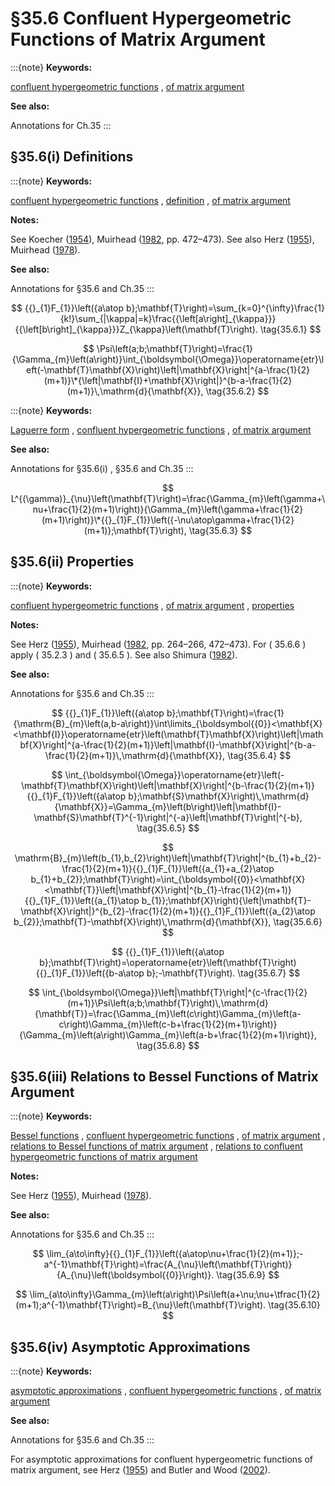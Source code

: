 # §35.6 Confluent Hypergeometric Functions of Matrix Argument

:::{note}
**Keywords:**

[confluent hypergeometric functions](http://dlmf.nist.gov/search/search?q=confluent%20hypergeometric%20functions) , [of matrix argument](http://dlmf.nist.gov/search/search?q=of%20matrix%20argument)

**See also:**

Annotations for Ch.35
:::


## §35.6(i) Definitions

:::{note}
**Keywords:**

[confluent hypergeometric functions](http://dlmf.nist.gov/search/search?q=confluent%20hypergeometric%20functions) , [definition](http://dlmf.nist.gov/search/search?q=definition) , [of matrix argument](http://dlmf.nist.gov/search/search?q=of%20matrix%20argument)

**Notes:**

See Koecher ([1954](./bib/K.html#bib1301 "Zur Theorie der Modulformen n -ten Grades. I")), Muirhead ([1982](./bib/M.html#bib1667 "Aspects of Multivariate Statistical Theory"), pp. 472–473). See also Herz ([1955](./bib/H.html#bib1074 "Bessel functions of matrix argument")), Muirhead ([1978](./bib/M.html#bib1666 "Latent roots and matrix variates: A review of some asymptotic results")).

**See also:**

Annotations for §35.6 and Ch.35
:::


<a id="E1"></a>
$$
{{}_{1}F_{1}}\left({a\atop b};\mathbf{T}\right)=\sum_{k=0}^{\infty}\frac{1}{k!}\sum_{|\kappa|=k}\frac{{\left[a\right]_{\kappa}}}{{\left[b\right]_{\kappa}}}Z_{\kappa}\left(\mathbf{T}\right). \tag{35.6.1}
$$


<a id="E2"></a>
$$
\Psi\left(a;b;\mathbf{T}\right)=\frac{1}{\Gamma_{m}\left(a\right)}\int_{\boldsymbol{\Omega}}\operatorname{etr}\left(-\mathbf{T}\mathbf{X}\right)\left|\mathbf{X}\right|^{a-\frac{1}{2}(m+1)}\*{\left|\mathbf{I}+\mathbf{X}\right|}^{b-a-\frac{1}{2}(m+1)}\,\mathrm{d}{\mathbf{X}}, \tag{35.6.2}
$$

:::{note}
**Keywords:**

[Laguerre form](http://dlmf.nist.gov/search/search?q=Laguerre%20form) , [confluent hypergeometric functions](http://dlmf.nist.gov/search/search?q=confluent%20hypergeometric%20functions) , [of matrix argument](http://dlmf.nist.gov/search/search?q=of%20matrix%20argument)

**See also:**

Annotations for §35.6(i) , §35.6 and Ch.35
:::


<a id="E3"></a>
$$
L^{(\gamma)}_{\nu}\left(\mathbf{T}\right)=\frac{\Gamma_{m}\left(\gamma+\nu+\frac{1}{2}(m+1)\right)}{\Gamma_{m}\left(\gamma+\frac{1}{2}(m+1)\right)}\*{{}_{1}F_{1}}\left({-\nu\atop\gamma+\frac{1}{2}(m+1)};\mathbf{T}\right), \tag{35.6.3}
$$


## §35.6(ii) Properties

:::{note}
**Keywords:**

[confluent hypergeometric functions](http://dlmf.nist.gov/search/search?q=confluent%20hypergeometric%20functions) , [of matrix argument](http://dlmf.nist.gov/search/search?q=of%20matrix%20argument) , [properties](http://dlmf.nist.gov/search/search?q=properties)

**Notes:**

See Herz ([1955](./bib/H.html#bib1074 "Bessel functions of matrix argument")), Muirhead ([1982](./bib/M.html#bib1667 "Aspects of Multivariate Statistical Theory"), pp. 264–266, 472–473). For ( 35.6.6 ) apply ( 35.2.3 ) and ( 35.6.5 ). See also Shimura ([1982](./bib/S.html#bib2067 "Confluent hypergeometric functions on tube domains")).

**See also:**

Annotations for §35.6 and Ch.35
:::


<a id="E4"></a>
$$
{{}_{1}F_{1}}\left({a\atop b};\mathbf{T}\right)=\frac{1}{\mathrm{B}_{m}\left(a,b-a\right)}\int\limits_{\boldsymbol{{0}}<\mathbf{X}<\mathbf{I}}\operatorname{etr}\left(\mathbf{T}\mathbf{X}\right)\left|\mathbf{X}\right|^{a-\frac{1}{2}(m+1)}\left|\mathbf{I}-\mathbf{X}\right|^{b-a-\frac{1}{2}(m+1)}\,\mathrm{d}{\mathbf{X}}, \tag{35.6.4}
$$


<a id="E5"></a>
$$
\int_{\boldsymbol{\Omega}}\operatorname{etr}\left(-\mathbf{T}\mathbf{X}\right)\left|\mathbf{X}\right|^{b-\frac{1}{2}(m+1)}{{}_{1}F_{1}}\left({a\atop b};\mathbf{S}\mathbf{X}\right)\,\mathrm{d}{\mathbf{X}}=\Gamma_{m}\left(b\right)\left|\mathbf{I}-\mathbf{S}\mathbf{T}^{-1}\right|^{-a}\left|\mathbf{T}\right|^{-b}, \tag{35.6.5}
$$


<a id="E6"></a>
$$
\mathrm{B}_{m}\left(b_{1},b_{2}\right)\left|\mathbf{T}\right|^{b_{1}+b_{2}-\frac{1}{2}(m+1)}{{}_{1}F_{1}}\left({a_{1}+a_{2}\atop b_{1}+b_{2}};\mathbf{T}\right)=\int_{\boldsymbol{{0}}<\mathbf{X}<\mathbf{T}}\left|\mathbf{X}\right|^{b_{1}-\frac{1}{2}(m+1)}{{}_{1}F_{1}}\left({a_{1}\atop b_{1}};\mathbf{X}\right){\left|\mathbf{T}-\mathbf{X}\right|}^{b_{2}-\frac{1}{2}(m+1)}{{}_{1}F_{1}}\left({a_{2}\atop b_{2}};\mathbf{T}-\mathbf{X}\right)\,\mathrm{d}{\mathbf{X}}, \tag{35.6.6}
$$


<a id="E7"></a>
$$
{{}_{1}F_{1}}\left({a\atop b};\mathbf{T}\right)=\operatorname{etr}\left(\mathbf{T}\right){{}_{1}F_{1}}\left({b-a\atop b};-\mathbf{T}\right). \tag{35.6.7}
$$


<a id="E8"></a>
$$
\int_{\boldsymbol{\Omega}}\left|\mathbf{T}\right|^{c-\frac{1}{2}(m+1)}\Psi\left(a;b;\mathbf{T}\right)\,\mathrm{d}{\mathbf{T}}=\frac{\Gamma_{m}\left(c\right)\Gamma_{m}\left(a-c\right)\Gamma_{m}\left(c-b+\frac{1}{2}(m+1)\right)}{\Gamma_{m}\left(a\right)\Gamma_{m}\left(a-b+\frac{1}{2}(m+1)\right)}, \tag{35.6.8}
$$


## §35.6(iii) Relations to Bessel Functions of Matrix Argument

:::{note}
**Keywords:**

[Bessel functions](http://dlmf.nist.gov/search/search?q=Bessel%20functions) , [confluent hypergeometric functions](http://dlmf.nist.gov/search/search?q=confluent%20hypergeometric%20functions) , [of matrix argument](http://dlmf.nist.gov/search/search?q=of%20matrix%20argument) , [relations to Bessel functions of matrix argument](http://dlmf.nist.gov/search/search?q=relations%20to%20Bessel%20functions%20of%20matrix%20argument) , [relations to confluent hypergeometric functions of matrix argument](http://dlmf.nist.gov/search/search?q=relations%20to%20confluent%20hypergeometric%20functions%20of%20matrix%20argument)

**Notes:**

See Herz ([1955](./bib/H.html#bib1074 "Bessel functions of matrix argument")), Muirhead ([1978](./bib/M.html#bib1666 "Latent roots and matrix variates: A review of some asymptotic results")).

**See also:**

Annotations for §35.6 and Ch.35
:::


<a id="E9"></a>
$$
\lim_{a\to\infty}{{}_{1}F_{1}}\left({a\atop\nu+\frac{1}{2}(m+1)};-a^{-1}\mathbf{T}\right)=\frac{A_{\nu}\left(\mathbf{T}\right)}{A_{\nu}\left(\boldsymbol{{0}}\right)}. \tag{35.6.9}
$$


<a id="E10"></a>
$$
\lim_{a\to\infty}\Gamma_{m}\left(a\right)\Psi\left(a+\nu;\nu+\tfrac{1}{2}(m+1);a^{-1}\mathbf{T}\right)=B_{\nu}\left(\mathbf{T}\right). \tag{35.6.10}
$$


## §35.6(iv) Asymptotic Approximations

:::{note}
**Keywords:**

[asymptotic approximations](http://dlmf.nist.gov/search/search?q=asymptotic%20approximations) , [confluent hypergeometric functions](http://dlmf.nist.gov/search/search?q=confluent%20hypergeometric%20functions) , [of matrix argument](http://dlmf.nist.gov/search/search?q=of%20matrix%20argument)

**See also:**

Annotations for §35.6 and Ch.35
:::

For asymptotic approximations for confluent hypergeometric functions of matrix argument, see Herz ([1955](./bib/H.html#bib1074 "Bessel functions of matrix argument")) and Butler and Wood ([2002](./bib/B.html#bib393 "Laplace approximations for hypergeometric functions with matrix argument")).

